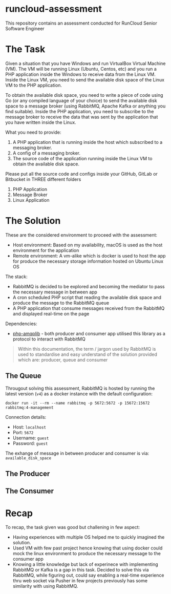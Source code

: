 # runcloud-assessment
This repository contains an assessment conducted for RunCloud Senior Software Engineer

# The Task
Given a situation that you have Windows and run VirtualBox Virtual Machine (VM). The VM will be running Linux (Ubuntu, Centos, etc) and you run a PHP application inside the Windows to receive data from the Linux VM. Inside the Linux VM, you need to send the available disk space of the Linux VM to the PHP application. 

To obtain the available disk space, you need to write a piece of code using Go (or any compiled language of your choice) to send the available disk space to a message broker (using RabbitMQ, Apache Kafka or anything you find suitable). Inside the PHP application, you need to subscribe to the message broker to receive the data that was sent by the application that you have written inside the Linux. 

What you need to provide: 
1. A PHP application that is running inside the host which subscribed to a messaging broker. 
2. A config of a messaging broker. 
3. The source code of the application running inside the Linux VM to obtain the available disk space.  

Please put all the source code and configs inside your GitHub, GitLab or Bitbucket in THREE different folders 
1. PHP Application 
2. Message Broker 
3. Linux Application 

# The Solution
These are the considered environment to proceed with the assessment:
+ Host environment: Based on my availability, macOS is used as the host environment for the application
+ Remote environment: A vm-alike which is docker is used to host the app for produce the necessary storage information hosted on Ubuntu Linux OS

The stack:
+ RabbitMQ is decided to be explored and becoming the mediator to pass the necessary message in between app
+ A cron scheduled PHP script that reading the available disk space and produce the message to the RabbitMQ queue
+ A PHP application that consume messages received from the RabbitMQ and displayed real-time on the page

Dependencies:
+ [php-amqplib](https://github.com/php-amqplib/php-amqplib) - both producer and consumer app utilised this library as a protocol to interact with RabbitMQ

> Within this documentation, the term / jargon used by RabbitMQ is used to standardise and easy understand of the solution provided which are: producer, queue and consumer

## The Queue
Througout solving this assessment, RabbitMQ is hosted by running the latest version (`v4`) as a docker instance with the default configuration:

```shell
docker run -it --rm --name rabbitmq -p 5672:5672 -p 15672:15672 rabbitmq:4-management
```

Connection details:
- Host: `localhost`
- Port: `5672`
- Username: `guest`
- Password: `guest`

The exhange of message in between producer and consumer is via: `available_disk_space`

## The Producer

## The Consumer

# Recap
To recap, the task given was good but challening in few aspect:
- Having experiences with multiple OS helped me to quickly imagined the solution.
- Used VM with few past project hence knowing that using docker could mock the linux environment to produce the necessary message to the consumer app
- Knowing a little knowledge but lack of experinece with implementing RabbitMQ or Kafka is a gap in this task. Decided to solve this via RabbitMQ, while figuring out, could say enabling a real-time experience thru web socket via Pusher in few projects previously has some similarity with using RabbitMQ.
